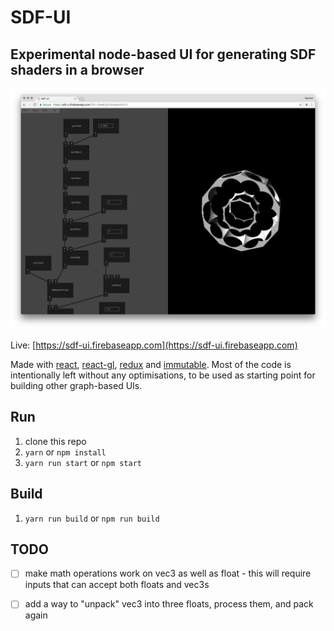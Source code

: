 # SDF-UI

## Experimental node-based UI for generating SDF shaders in a browser

<p align="center"><img src="assets/screen.png" alt="screenshot" style="max-width:100%;"></p>

Live: [https://sdf-ui.firebaseapp.com](https://sdf-ui.firebaseapp.com)

Made with [react](https://facebook.github.io/react/), [react-gl](https://github.com/gre/gl-react), [redux](https://github.com/reactjs/redux) and [immutable](https://facebook.github.io/immutable-js/).
Most of the code is intentionally left without any optimisations, to be used as starting point for building other graph-based UIs.

## Run

1. clone this repo
2. `yarn` or `npm install`
3. `yarn run start` or `npm start`

## Build

1. `yarn run build` or `npm run build`

## TODO

- [ ] make math operations work on vec3 as well as float - this will require inputs that can accept both floats and vec3s
- [ ] add a way to "unpack" vec3 into three floats, process them, and pack again


